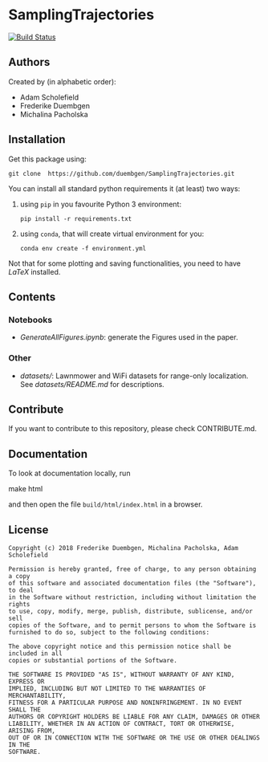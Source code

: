 # SamplingTrajectories

[![Build Status](https://travis-ci.com/duembgen/SamplingTrajectories.svg?token=VrsjbT3JmKFwqdG5e1cc&branch=master)](https://travis-ci.com/duembgen/SamplingTrajectories)

## Authors

Created by (in alphabetic order):

* Adam Scholefield
* Frederike Duembgen
* Michalina Pacholska

## Installation

Get this package using:

    git clone  https://github.com/duembgen/SamplingTrajectories.git

You can install all standard python requirements it (at least) two ways:
 
1. using `pip` in you favourite Python 3 environment:
    ```
    pip install -r requirements.txt
    ```
2. using `conda`, that will create virtual environment for you:
    ```
    conda env create -f environment.yml
    ```

Not that for some plotting and saving functionalities, you need to have *LaTeX* installed.

## Contents


### Notebooks
- *GenerateAllFigures.ipynb*: generate the Figures used in the paper.

### Other
- *datasets/*: Lawnmower and WiFi datasets for range-only localization. See *datasets/README.md* for descriptions.

## Contribute 

If you want to contribute to this repository, please check CONTRIBUTE.md. 

## Documentation

To look at documentation locally, run 

   make html

and then open the file `build/html/index.html` in a browser. 

## License

```
Copyright (c) 2018 Frederike Duembgen, Michalina Pacholska, Adam Scholefield

Permission is hereby granted, free of charge, to any person obtaining a copy
of this software and associated documentation files (the "Software"), to deal
in the Software without restriction, including without limitation the rights
to use, copy, modify, merge, publish, distribute, sublicense, and/or sell
copies of the Software, and to permit persons to whom the Software is
furnished to do so, subject to the following conditions:

The above copyright notice and this permission notice shall be included in all
copies or substantial portions of the Software.

THE SOFTWARE IS PROVIDED "AS IS", WITHOUT WARRANTY OF ANY KIND, EXPRESS OR
IMPLIED, INCLUDING BUT NOT LIMITED TO THE WARRANTIES OF MERCHANTABILITY,
FITNESS FOR A PARTICULAR PURPOSE AND NONINFRINGEMENT. IN NO EVENT SHALL THE
AUTHORS OR COPYRIGHT HOLDERS BE LIABLE FOR ANY CLAIM, DAMAGES OR OTHER
LIABILITY, WHETHER IN AN ACTION OF CONTRACT, TORT OR OTHERWISE, ARISING FROM,
OUT OF OR IN CONNECTION WITH THE SOFTWARE OR THE USE OR OTHER DEALINGS IN THE
SOFTWARE.
```
